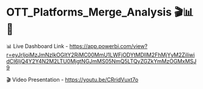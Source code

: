 # OTT_Platforms_Merge_Analysis 🎬📊🚀

📊 Live Dashboard Link - https://app.powerbi.com/view?r=eyJrIjoiMzJmNzlkOGItY2RiMC00MmU1LWFjODYtMDllM2FhMjYyM2ZiIiwidCI6IjQ4Y2Y4N2M2LTU0MjgtNGJmMS05NmQ5LTQyZGZkYmMzOGMxMSJ9

🎬 Video Presentation - https://youtu.be/CRridVuxt7o
